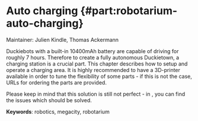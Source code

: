 # Auto charging {#part:robotarium-auto-charging}

Maintainer: Julien Kindle, Thomas Ackermann

Duckiebots with a built-in 10400mAh battery are capable of driving for roughly 7 hours. Therefore to create a fully autonomous Duckietown, a charging station is a crucial part. This chapter describes how to setup and operate a charging area. It is highly recommended to have a 3D-printer available in order to tune the flexibility of some parts - if this is not the case, URLs for ordering the parts are provided.

Please keep in mind that this solution is still not perfect - in [](#autocharging-future), you can find the issues which should be solved.

**Keywords**: robotics, megacity, robotarium
